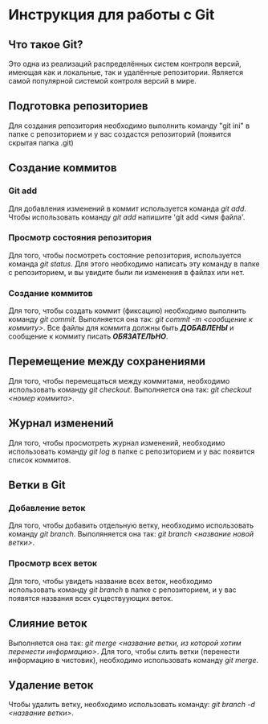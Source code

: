# Инструкция для работы с Git

## Что такое Git?

Это одна из реализаций распределённых систем контроля версий, имеющая как и локальные, так и удалённые репозитории. Является самой популярной системой контроля версий в мире.

## Подготовка репозиториев

Для создания репозитория необходимо выполнить команду "git ini" в папке с репозиторием  и у вас создастся репозиторий (появится скрытая папка .git)

## Создание коммитов

### Git add

Для добавления изменений в коммит используется команда *git add*. Чтобы использовать команду *git add* напишите 'git add <имя файла'.

### Просмотр состояния репозитория

Для того, чтобы посмотреть состояние репозитория, используется команда *git status*. Для этого необходимо написать эту команду в папке с репозиторием, и вы увидите были ли изменения в файлах или нет.

### Создание коммитов
Для того, чтобы создать коммит (фиксацию) необходимо выполнить команду *git commit*. Выполняется она так: *git commit -m <сообщение к коммиту>*. Все файлы для коммита должны быть ***ДОБАВЛЕНЫ*** и сообщение к коммиту писать ***ОБЯЗАТЕЛЬНО***.

## Перемещение между сохранениями

Для того, чтобы перемещаться между коммитами, необходимо использовать команду *git checkout*. Выполняется она так: *git checkout <номер коммита>*. 

## Журнал изменений

Для того, чтобы просмотреть журнал изменений, необходимо использовать команду  *git log* в папке с репозиторием и у вас появится список коммитов. 

## Ветки в Git
### Добавление веток
Для того, чтобы добавить отдельную ветку, необходимо использовать команду *git branch*. Выполяняется она так: *git branch <название новой ветки>*.

### Просмотр всех веток
Для того, чтобы увидеть название всех веток, необходимо использовать команду *git branch* в папке с репозиторием, и у вас появятся названия всех существуующих веток.

## Слияние веток
Выполняется она так: *git merge <название ветки, из которой хотим перенести информацию>*. Для того, чтобы слить ветки (перенести информацию в чистовик), необходимо использовать команду *git merge*. 

## Удаление веток
Чтобы удалить ветку, необходимо использовать команду: *git branch -d <название ветки>*.
